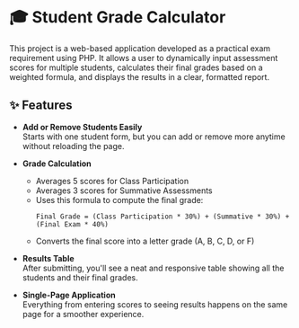 # 🎓 Student Grade Calculator

This project is a web-based application developed as a practical exam requirement using PHP. It allows a user to dynamically input assessment scores for multiple students, calculates their final grades based on a weighted formula, and displays the results in a clear, formatted report.

## ✨ Features

- **Add or Remove Students Easily**  
  Starts with one student form, but you can add or remove more anytime without reloading the page.

- **Grade Calculation**  
  - Averages 5 scores for Class Participation  
  - Averages 3 scores for Summative Assessments  
  - Uses this formula to compute the final grade:  
    ```
    Final Grade = (Class Participation * 30%) + (Summative * 30%) + (Final Exam * 40%)
    ```
  - Converts the final score into a letter grade (A, B, C, D, or F)

- **Results Table**  
  After submitting, you'll see a neat and responsive table showing all the students and their final grades.

- **Single-Page Application**  
  Everything from entering scores to seeing results happens on the same page for a smoother experience.
